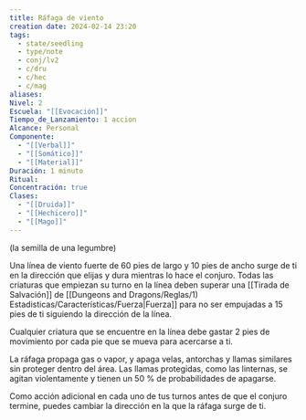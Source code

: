 ```yaml
---
title: Ráfaga de viento
creation date: 2024-02-14 23:20
tags:
  - state/seedling
  - type/note
  - conj/lv2
  - c/dru
  - c/hec
  - c/mag
aliases: 
Nivel: 2
Escuela: "[[Evocación]]"
Tiempo_de_Lanzamiento: 1 accion
Alcance: Personal
Componente:
  - "[[Verbal]]"
  - "[[Somático]]"
  - "[[Material]]"
Duración: 1 minuto
Ritual: 
Concentración: true
Clases:
  - "[[Druida]]"
  - "[[Hechicero]]"
  - "[[Mago]]"
---
```

(la semilla de una legumbre)

Una línea de viento fuerte de 60 pies de largo y 10 pies de ancho surge de ti en la dirección que elijas y dura mientras lo hace el conjuro. Todas las criaturas que empiezan su turno en la línea deben superar una [[Tirada de Salvación]] de [[Dungeons and Dragons/Reglas/1) Estadisticas/Características/Fuerza|Fuerza]] para no ser empujadas a 15 pies de ti siguiendo la dirección de la línea.

Cualquier criatura que se encuentre en la línea debe gastar 2 pies de movimiento por cada pie que se mueva para acercarse a ti.

La ráfaga propaga gas o vapor, y apaga velas, antorchas y llamas similares sin proteger dentro del área. Las llamas protegidas, como las linternas, se agitan violentamente y tienen un 50 % de probabilidades de apagarse.

Como acción adicional en cada uno de tus turnos antes de que el conjuro termine, puedes cambiar la dirección en la que la ráfaga surge de ti.
